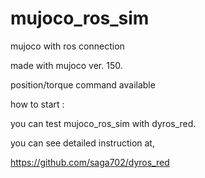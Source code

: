# mujoco_ros_sim



mujoco with ros connection 

made with mujoco ver. 150. 

position/torque command available



how to start : 

you can test mujoco_ros_sim with dyros_red. 

you can see detailed instruction at,  

https://github.com/saga702/dyros_red
